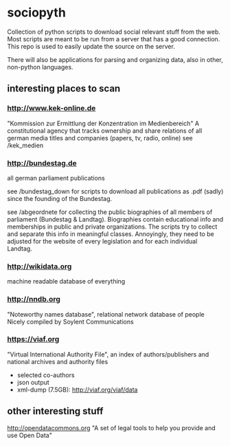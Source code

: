 # sociopyth

Collection of python scripts to download social relevant stuff from the web. 
Most scripts are meant to be run from a server that has a good connection. 
This repo is used to easily update the source on the server. 

There will also be applications for parsing and organizing data, 
also in other, non-python languages.



## interesting places to scan

### http://www.kek-online.de
"Kommission zur Ermittlung der Konzentration im Medienbereich"
A constitutional agency that tracks ownership and share relations of all german media titles and companies (papers, tv, radio, online)
see /kek_medien 

### http://bundestag.de
all german parliament publications

see /bundestag_down for scripts to download all publications as .pdf (sadly) since the founding of the Bundestag.

see /abgeordnete for collecting the public biographies of all members of parliament (Bundestag & Landtag). Biographies contain educational info and memberships in public and private organizations. The scripts try to collect and separate this info in meaningful classes. Annoyingly, they need to be adjusted for the website of every legislation and for each individual Landtag.    

### http://wikidata.org
machine readable database of everything

### http://nndb.org
"Noteworthy names database", relational network database of people 
Nicely compiled by Soylent Communications

### https://viaf.org
"Virtual International Authority File", an index of authors/publishers and national archives and authority files
- selected co-authors
- json output
- xml-dump (7.5GB): http://viaf.org/viaf/data


## other interesting stuff
 
http://opendatacommons.org
"A set of legal tools to help you provide and use Open Data"
